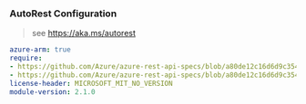 ### AutoRest Configuration

> see https://aka.ms/autorest

``` yaml
azure-arm: true
require:
- https://github.com/Azure/azure-rest-api-specs/blob/a80de12c16d6d9c3545bdc3e2b6c1d4ca6739876/specification/network/resource-manager/readme.md
- https://github.com/Azure/azure-rest-api-specs/blob/a80de12c16d6d9c3545bdc3e2b6c1d4ca6739876/specification/network/resource-manager/readme.go.md
license-header: MICROSOFT_MIT_NO_VERSION
module-version: 2.1.0
```